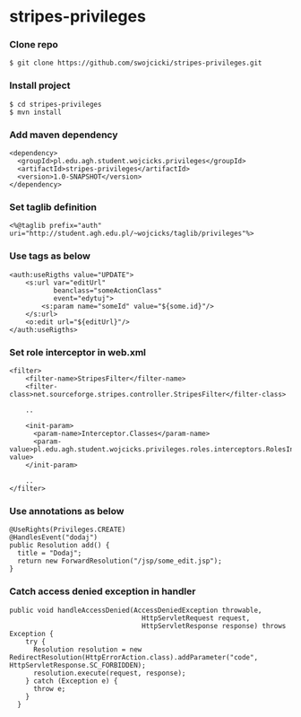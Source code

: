 stripes-privileges
======================
### Clone repo

```
$ git clone https://github.com/swojcicki/stripes-privileges.git
```

### Install project

```
$ cd stripes-privileges
$ mvn install
```

### Add maven dependency

```
<dependency>
  <groupId>pl.edu.agh.student.wojcicks.privileges</groupId>
  <artifactId>stripes-privileges</artifactId>
  <version>1.0-SNAPSHOT</version>
</dependency>
```

### Set taglib definition

```
<%@taglib prefix="auth" uri="http://student.agh.edu.pl/~wojcicks/taglib/privileges"%>
```

### Use tags as below

```
<auth:useRigths value="UPDATE">
    <s:url var="editUrl"
           beanclass="someActionClass"
           event="edytuj">
        <s:param name="someId" value="${some.id}"/>
    </s:url>
    <o:edit url="${editUrl}"/>
</auth:useRigths>
```

### Set role interceptor in web.xml

```
<filter>
    <filter-name>StripesFilter</filter-name>
    <filter-class>net.sourceforge.stripes.controller.StripesFilter</filter-class>
    
    ..
    
    <init-param>
      <param-name>Interceptor.Classes</param-name>
      <param-value>pl.edu.agh.student.wojcicks.privileges.roles.interceptors.RolesInterceptor</param-value>
    </init-param>
    
    ..
</filter>
```

### Use annotations as below

```
@UseRights(Privileges.CREATE)
@HandlesEvent("dodaj")
public Resolution add() {
  title = "Dodaj";
  return new ForwardResolution("/jsp/some_edit.jsp");
}
```

### Catch access denied exception in handler

```
public void handleAccessDenied(AccessDeniedException throwable,
                                 HttpServletRequest request,
                                 HttpServletResponse response) throws Exception {
    try {
      Resolution resolution = new RedirectResolution(HttpErrorAction.class).addParameter("code", HttpServletResponse.SC_FORBIDDEN);
      resolution.execute(request, response);
    } catch (Exception e) {
      throw e;
    }
  }
```
